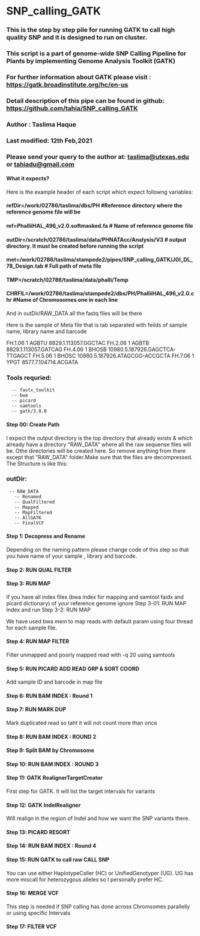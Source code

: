 # SNP_calling_GATK

### This is the step by step pile for running GATK to call high quality SNP and it is designed to run on cluster.

### This script is a part of genome-wide SNP Calling Pipeline for Plants by implementing Genome Analysis Toolkit (GATK)    
### For further information about GATK please visit : https://gatk.broadinstitute.org/hc/en-us                             
### Detail description of this pipe can be found in github: https://github.com/tahia/SNP_calling_GATK                      
### Author : Taslima Haque                                                                                                 
### Last modified: 12th Feb,2021                                                                                           
### Please send your query to the author at: taslima@utexas.edu or tahiadu@gmail.com                                       


#### What it expects?

Here is the example header of each script which expect followng variables:

#### refDir=/work/02786/taslima/dbs/PH #Reference directory where the reference genome file will be 

#### ref=PhalliiHAL_496_v2.0.softmasked.fa # Name of reference genome file 

#### outDir=/scratch/02786/taslima/data/PHNATAcc/Analysis/V3 # output directory. It must be created before running the script 

#### met=/work/02786/taslima/stampede2/pipes/SNP_calling_GATK/JGI_DL_78_Design.tab # Full path of meta file 

#### TMP=/scratch/02786/taslima/data/phalli/Temp 

#### CHRFIL=/work/02786/taslima/stampede2/dbs/PH/PhalliiHAL_496_v2.0.chr #Name of Chromosomes one in each line 


And in outDir/RAW_DATA all the fastq files will be there

Here is the sample of Meta file that is tab separated with feilds of sample name, library name and barcode

FH.1.06 1       AGBTU   8829.1.113057.GGCTAC
FH.2.06 1       AGBTB   8829.1.113057.GATCAG
FH.4.06 1       BHOSB   10980.5.187926.GAGCTCA-TTGAGCT
FH.5.06 1       BHOSC   10980.5.187926.ATAGCGG-ACCGCTA
FH.7.06 1       YPGT    8577.7.104714.ACGATA

### Tools requried:
      -- fastx_toolkit
      -- bwa
      -- picard
      -- samtools
      -- gatk/3.8.0

#### Step 00: Create Path 

I expect the output directory is the top directory that already exists & which already have a directory "RAW_DATA" where all the raw sequense files will be. Othe directories will be created here. So remove anything from there except that "RAW_DATA" folder.Make sure that the files are decompressed. The Structure is like this:

 ### outDir:
 	 -- RAW_DATA
       -- Renamed
       -- QualFiltered
       -- Mapped
       -- MapFiltered
       -- AllGATK
       -- FinalVCF 


#### Step 1: Decopress and Rename 

 Depending on the naming pattern please change code of this step so that you have name of your sample , library and barcode.

#### Step 2: RUN QUAL FILTER 

#### Step 3: RUN MAP 

 If you have all index files (bwa index for mapping and samtool faidx and picard dictionary) of your reference genome ignore Step 3-01: RUN MAP Index and run Step   3-2: RUN MAP

 We have used bwa mem to map reads with default param using four thread for each sample file.

#### Step 4: RUN MAP FILTER 

 Filter unmapped and poorly mapped read with -q 20 using samtools

#### Step 5: RUN PICARD ADD READ GRP & SORT COORD 

 Add sample ID and barcode in map file

#### Step 6: RUN BAM INDEX : Round 1 

#### Step 7: RUN MARK DUP 

 Mark duplicated read so taht it will not count more than once

#### Step 8: RUN BAM INDEX : ROUND 2 

#### Step 9: Split BAM by Chromosome 

#### Step 10: RUN BAM INDEX : ROUND 3 

#### Step 11: GATK RealignerTargetCreator 

 First step for GATK. It will list the target intervals for variants

#### Step 12: GATK IndelRealigner 

 Will realign in the region of Indel and how we want the SNP variants there.

#### Step 13: PICARD RESORT 

#### Step 14: RUN BAM INDEX : Round 4 

#### Step 15: RUN GATK to call raw CALL SNP 

 You can use either HaplotypeCaller (HC) or UnifiedGenotyper (UG). UG has more miscall for heterozygous alleles so I personally prefer HC. 

#### Step 16: MERGE VCF 

 This step is needed if SNP calling has done across Chromsomes parallelly or using specific Intervals
 
#### Step 17: FILTER VCF




